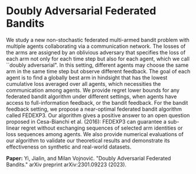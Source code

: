 # Doubly Adversarial Federated Bandits

We study a new non-stochastic federated multi-armed bandit problem with multiple agents collaborating via a communication network. The losses of the arms are assigned by an oblivious adversary that specifies the loss of each arm not only for each time step but also for each agent, which we call ``doubly adversarial". In this setting, different agents may choose the same arm in the same time step but observe different feedback. The goal of each agent is to find a globally best arm in hindsight that has the lowest cumulative loss averaged over all agents, which necessities the communication among agents. We provide regret lower bounds for any federated bandit algorithm under different settings, when agents have access to full-information feedback, or the bandit feedback. For the bandit feedback setting, we propose a near-optimal federated bandit algorithm called FEDEXP3. Our algorithm gives a positive answer to an open question proposed in Cesa-Bianchi et al. (2016): FEDEXP3 can guarantee a sub-linear regret without exchanging sequences of selected arm identities or loss sequences among agents. We also provide numerical evaluations of our algorithm to validate our theoretical results and demonstrate its effectiveness on synthetic and real-world datasets. 

**Paper:** Yi, Jialin, and Milan Vojnović. "Doubly Adversarial Federated Bandits." arXiv preprint arXiv:2301.09223 (2023).
